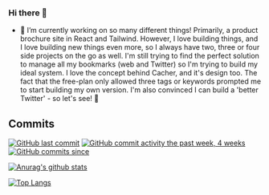 ### Hi there 👋

- 🔭 I’m currently working on so many different things! Primarily, a product brochure site in React and Tailwind. However, I love building things, and I love building new things even more, so I always have two, three or four side projects on the go as well. I'm still trying to find the perfect solution to manage all my bookmarks (web and Twitter) so I'm trying to build my ideal system. I love the concept behind Cacher, and it's design too. The fact that the free-plan only allowed three tags or keywords prompted me to start building my own version. I'm also convinced I can build a 'better Twitter' - so let's see! 🤣

## Commits
[![GitHub last commit](https://img.shields.io/github/last-commit/google/skia.svg?style=flat)]()
[![GitHub commit activity the past week, 4 weeks](https://img.shields.io/github/commit-activity/y/eslint/eslint.svg?style=flat)]() [![GitHub commits since](https://img.shields.io/github/commits-since/tterb/playmusic/v1.2.0.svg)]()

[![Anurag's github stats](https://github-readme-stats.vercel.app/api?username=MattHeslington)](https://github.com/anuraghazra/github-readme-stats)

[![Top Langs](https://github-readme-stats.vercel.app/api/top-langs/?username=MattHeslington)](https://github.com/anuraghazra/github-readme-stats)


<!--
- 🌱 I’m currently learning ...
- 👯 I’m looking to collaborate on ...
- 🤔 I’m looking for help with ...
- 💬 Ask me about ...
- 📫 How to reach me: ...
- 😄 Pronouns: ...
- ⚡ Fun fact: ...
-->

